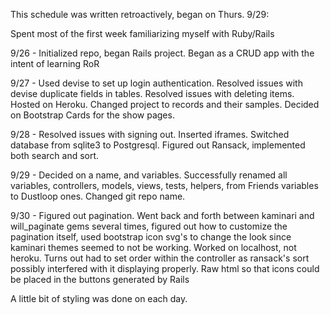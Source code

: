 This schedule was written retroactively, began on Thurs. 9/29:

Spent most of the first week familiarizing myself with Ruby/Rails

9/26 - Initialized repo, began Rails project. Began as a CRUD app with the intent of learning RoR

9/27 - Used devise to set up login authentication. Resolved issues with devise duplicate fields in tables. Resolved issues with deleting items. Hosted on Heroku. Changed project to records and their samples. Decided on Bootstrap Cards for the show pages.

9/28 - Resolved issues with signing out. Inserted iframes. Switched database from sqlite3 to Postgresql. Figured out Ransack, implemented both search and sort.

9/29 - Decided on a name, and variables. Successfully renamed all variables, controllers, models, views, tests, helpers, from Friends variables to Dustloop ones. Changed git repo name.

9/30 - Figured out pagination. Went back and forth between kaminari and will_paginate gems several times, figured out how to customize the pagination itself, used bootstrap icon svg's to change the look since kaminari themes seemed to not be working. Worked on localhost, not heroku. Turns out had to set order within the controller as ransack's sort possibly interfered with it displaying properly. Raw html so that icons could be placed in the buttons generated by Rails

A little bit of styling was done on each day.